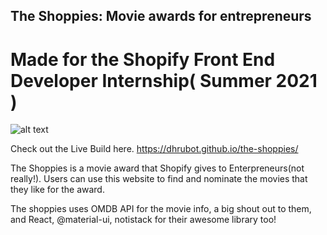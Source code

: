 ## The Shoppies: Movie awards for entrepreneurs
# Made for the Shopify Front End Developer Internship( Summer 2021 )

![alt text](https://ibb.co/xDnPKB0)

Check out the Live Build here.
https://dhrubot.github.io/the-shoppies/


The Shoppies is a movie award that Shopify gives to Enterpreneurs(not really!). Users can use this website to find and nominate the movies that they like for the award. 

The shoppies uses OMDB API for the movie info, a big shout out to them, and React, @material-ui, notistack for their awesome library too!
